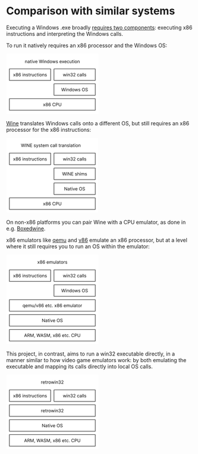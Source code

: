# Comparison with similar systems

Executing a Windows .exe broadly
[requires two components](https://neugierig.org/software/blog/2023/01/emulating-win32.html):
executing x86 instructions and interpreting the Windows calls.

To run it natively requires an x86 processor and the Windows OS:

<img src='native.png' width='248' alt='Windows component stack'>

[Wine](https://www.winehq.org/) translates Windows calls onto a different OS,
but still requires an x86 processor for the x86 instructions:

<img src='wine.png' width='247' alt='WINE component stack'>

On non-x86 platforms you can pair Wine with a CPU emulator, as done in e.g.
[Boxedwine](https://www.boxedwine.org/).

x86 emulators like [qemu](https://www.qemu.org/) and [v86](https://copy.sh/v86/)
emulate an x86 processor, but at a level where it still requires you to run an
OS within the emulator:

<img src='qemu.png' width='248' alt='qemu component stack'>

This project, in contrast, aims to run a win32 executable directly, in a manner
similar to how video game emulators work: by both emulating the executable and
mapping its calls directly into local OS calls.

<img src='retrowin32.png' width='248' alt='retrowin32 component stack'>
